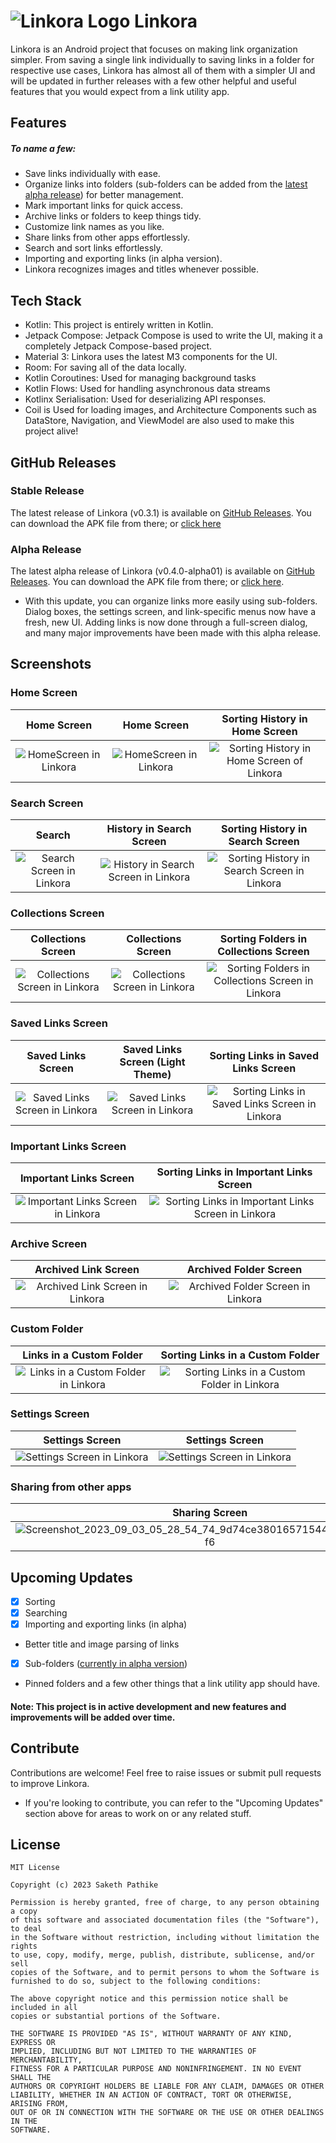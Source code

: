 # ![Linkora Logo](https://github.com/sakethpathike/Linkora/blob/master/app/src/main/res/mipmap-hdpi/logo_launcher.png?raw=true) Linkora

Linkora is an Android project that focuses on making link organization simpler. From saving a single link individually to saving links in a folder for respective use cases, Linkora has almost all of them with a simpler UI and will be updated in further releases with a few other helpful and useful features that you would expect from a link utility app.

## Features

##### To name a few:

- Save links individually with ease.
- Organize links into folders (sub-folders can be added from the [latest alpha release](https://github.com/sakethpathike/Linkora/releases/tag/release-v0.4.0-alpha01)) for better management.
- Mark important links for quick access.
- Archive links or folders to keep things tidy.
- Customize link names as you like.
- Share links from other apps effortlessly.
- Search and sort links effortlessly.
- Importing and exporting links (in alpha version).
- Linkora recognizes images and titles whenever possible.

## Tech Stack

- Kotlin: This project is entirely written in Kotlin.
- Jetpack Compose: Jetpack Compose is used to write the UI, making it a completely Jetpack Compose-based project.
- Material 3: Linkora uses the latest M3 components for the UI.
- Room: For saving all of the data locally.
- Kotlin Coroutines: Used for managing background tasks
- Kotlin Flows: Used for handling asynchronous data streams
- Kotlinx Serialisation: Used for deserializing API responses.
- Coil is Used for loading images, and Architecture Components such as DataStore, Navigation, and ViewModel are also used to make this project alive!

## GitHub Releases
### Stable Release
The latest release of Linkora (v0.3.1) is available on [GitHub Releases](https://github.com/sakethpathike/Linkora/releases/tag/release-v0.3.1). You can download the APK file from there; or [click here](https://github.com/sakethpathike/Linkora/releases/download/release-v0.3.1/Linkora-v0.3.1.apk)

### Alpha Release
The latest alpha release of Linkora (v0.4.0-alpha01) is available on [GitHub Releases](https://github.com/sakethpathike/Linkora/releases/tag/release-v0.4.0-alpha01). You can download the APK file from there; or [click here](https://github.com/sakethpathike/Linkora/releases/download/release-v0.4.0-alpha01/Linkora-v0.4.0-alpha01.apk).
- With this update, you can organize links more easily using sub-folders. Dialog boxes, the settings screen, and link-specific menus now have a fresh, new UI. Adding links is now done through a full-screen dialog, and many major improvements have been made with this alpha release.
    
## Screenshots

### Home Screen

|                                                       Home Screen                                                       | Home Screen | Sorting History in Home Screen |
|:-----------------------------------------------------------------------------------------------------------------------:|:-------------:|:-------------:|
| ![HomeScreen in Linkora](https://github.com/sakethpathike/Linkora/assets/83284398/b688dbc1-42f2-475e-b3c1-9d4b9dced960) |![HomeScreen in Linkora](https://github.com/sakethpathike/Linkora/assets/83284398/5be5ce8d-61a8-4f83-a2ae-b7d645f13749)|![Sorting History in Home Screen of Linkora](https://github.com/sakethpathike/Linkora/assets/83284398/8372c2d4-a8c1-4ca7-9d8d-71c3673357db)|

### Search Screen

|                                                           Search                                                           |                                                       History in Search Screen                                                        |                                                       Sorting History in Search Screen                                                        |
|:--------------------------------------------------------------------------------------------------------------------------:|:-------------------------------------------------------------------------------------------------------------------------------------:|:---------------------------------------------------------------------------------------------------------------------------------------------:|
| ![Search Screen in Linkora](https://github.com/sakethpathike/Linkora/assets/83284398/abfd721d-afa4-4324-b3a4-3c197e6f81cb) | ![History in Search Screen in Linkora](https://github.com/sakethpathike/Linkora/assets/83284398/43c9c61b-bdec-4283-b691-282705e0590d) | ![Sorting History in Search Screen in Linkora](https://github.com/sakethpathike/Linkora/assets/83284398/45e829c7-c1a0-484d-a9cd-eb3297f60b07) |

### Collections Screen

|                                                       Collections Screen                                                        | Collections Screen |                                                       Sorting Folders in Collections Screen                                                        |
|:-------------------------------------------------------------------------------------------------------------------------------:|:-------------:|:--------------------------------------------------------------------------------------------------------------------------------------------------:|
| ![Collections Screen in Linkora](https://github.com/sakethpathike/Linkora/assets/83284398/9aed6c17-d837-4ab1-a56f-b0b262142e73) |![Collections Screen in Linkora](https://github.com/sakethpathike/Linkora/assets/83284398/9b1ff4d2-cc52-450b-9de8-3ae79c838242)| ![Sorting Folders in Collections Screen in Linkora](https://github.com/sakethpathike/Linkora/assets/83284398/f97d91fd-54b3-4c3c-8d8c-097f2ade1396) |

### Saved Links Screen

|                                                       Saved Links Screen                                                        | Saved Links Screen (Light Theme) |                                                       Sorting Links in Saved Links Screen                                                        |
|:-------------------------------------------------------------------------------------------------------------------------------:|:-------------:|:------------------------------------------------------------------------------------------------------------------------------------------------:|
| ![Saved Links Screen in Linkora](https://github.com/sakethpathike/Linkora/assets/83284398/b1bd52aa-5871-4214-ac34-5dd7b0efd70b) |![Saved Links Screen in Linkora](https://github.com/sakethpathike/Linkora/assets/83284398/8a0df4b6-6530-4af1-bbbb-2bdfb4c9de3e)| ![Sorting Links in Saved Links Screen in Linkora](https://github.com/sakethpathike/Linkora/assets/83284398/6f906fc0-88ed-4999-8b6c-60d79b396546) |

### Important Links Screen

|                                                       Important Links Screen                                                        |                                                       Sorting Links in Important Links Screen                                                        |
|:-----------------------------------------------------------------------------------------------------------------------------------:|:----------------------------------------------------------------------------------------------------------------------------------------------------:|
| ![Important Links Screen in Linkora](https://github.com/sakethpathike/Linkora/assets/83284398/219aed06-72de-48c0-b96f-6a485cc580cd) | ![Sorting Links in Important Links Screen in Linkora](https://github.com/sakethpathike/Linkora/assets/83284398/fde56557-3c73-4e63-8e43-5eda796f5dd5) |

### Archive Screen

|                                                       Archived Link Screen                                                        |                                                       Archived Folder Screen                                                        |
|:---------------------------------------------------------------------------------------------------------------------------------:|:-----------------------------------------------------------------------------------------------------------------------------------:|
| ![Archived Link Screen in Linkora](https://github.com/sakethpathike/Linkora/assets/83284398/5d93df76-4284-438a-980b-3d4a706c7788) | ![Archived Folder Screen in Linkora](https://github.com/sakethpathike/Linkora/assets/83284398/145ab639-0853-4c15-953d-2c352515d1c3) |

### Custom Folder

|                                                       Links in a Custom Folder                                                        |                                                       Sorting Links in a Custom Folder                                                        |
|:-------------------------------------------------------------------------------------------------------------------------------------:|:---------------------------------------------------------------------------------------------------------------------------------------------:|
| ![Links in a Custom Folder in Linkora](https://github.com/sakethpathike/Linkora/assets/83284398/4b5057bb-191e-47c7-ba3a-db20a6302dd6) | ![Sorting Links in a Custom Folder in Linkora](https://github.com/sakethpathike/Linkora/assets/83284398/28feb961-693f-4c9e-aa6c-d495469455d5) |

### Settings Screen

|                                                       Settings Screen                                                        | Settings Screen |
|:----------------------------------------------------------------------------------------------------------------------------:|:-------------:|
| ![Settings Screen in Linkora](https://github.com/sakethpathike/Linkora/assets/83284398/7f4b2bd1-703c-4ad7-93a3-7520f138841c) |![Settings Screen in Linkora](https://github.com/sakethpathike/Linkora/assets/83284398/56dcd081-cd93-4177-bedc-c3912b88a8c9)|

### Sharing from other apps

| Sharing Screen | Sharing Screen |
|:-------------:|:-------------:|
|![Screenshot_2023_09_03_05_28_54_74_9d74ce38016571544acf7a6bc28cc5f6](https://github.com/sakethpathike/Linkora/assets/83284398/d2d2b7a6-a438-4249-8532-bc226e11f34e)|![Screenshot_2023_09_03_05_30_03_73_9d74ce38016571544acf7a6bc28cc5f6](https://github.com/sakethpathike/Linkora/assets/83284398/a2cc8933-f3ec-4faf-889f-1d689ee966ce)|

## Upcoming Updates
- [x] Sorting
- [x] Searching
- [x] Importing and exporting links (in alpha)
- Better title and image parsing of links
- [x] Sub-folders ([currently in alpha version](https://github.com/sakethpathike/Linkora/releases/tag/release-v0.4.0-alpha01))
- Pinned folders and a few other things that a link utility app should have.

#### Note: This project is in active development and new features and improvements will be added over time.

## Contribute

Contributions are welcome! Feel free to raise issues or submit pull requests to improve Linkora.

- If you're looking to contribute, you can refer to the "Upcoming Updates" section above for areas to work on or any related stuff.

## License

```
MIT License

Copyright (c) 2023 Saketh Pathike

Permission is hereby granted, free of charge, to any person obtaining a copy
of this software and associated documentation files (the "Software"), to deal
in the Software without restriction, including without limitation the rights
to use, copy, modify, merge, publish, distribute, sublicense, and/or sell
copies of the Software, and to permit persons to whom the Software is
furnished to do so, subject to the following conditions:

The above copyright notice and this permission notice shall be included in all
copies or substantial portions of the Software.

THE SOFTWARE IS PROVIDED "AS IS", WITHOUT WARRANTY OF ANY KIND, EXPRESS OR
IMPLIED, INCLUDING BUT NOT LIMITED TO THE WARRANTIES OF MERCHANTABILITY,
FITNESS FOR A PARTICULAR PURPOSE AND NONINFRINGEMENT. IN NO EVENT SHALL THE
AUTHORS OR COPYRIGHT HOLDERS BE LIABLE FOR ANY CLAIM, DAMAGES OR OTHER
LIABILITY, WHETHER IN AN ACTION OF CONTRACT, TORT OR OTHERWISE, ARISING FROM,
OUT OF OR IN CONNECTION WITH THE SOFTWARE OR THE USE OR OTHER DEALINGS IN THE
SOFTWARE.
```